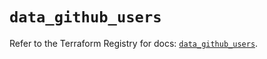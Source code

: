 # `data_github_users`

Refer to the Terraform Registry for docs: [`data_github_users`](https://registry.terraform.io/providers/integrations/github/6.6.0/docs/data-sources/users).

